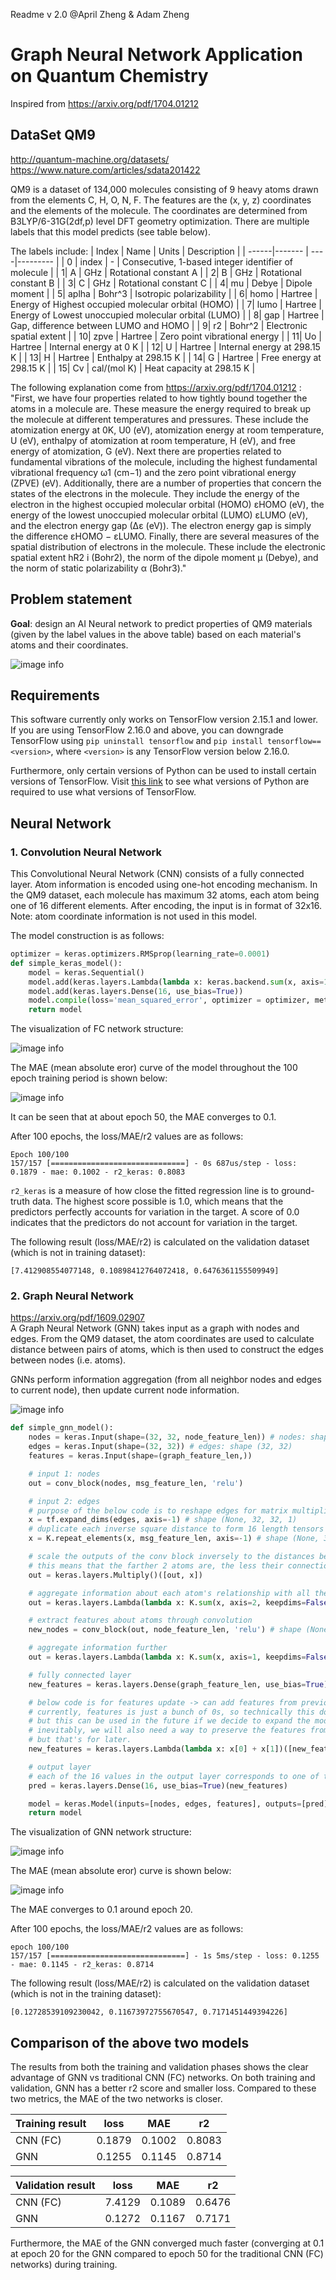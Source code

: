 Readme v 2.0 @April Zheng & Adam Zheng 

# Graph Neural Network Application on Quantum Chemistry
Inspired from https://arxiv.org/pdf/1704.01212

## DataSet QM9
http://quantum-machine.org/datasets/ <br>
https://www.nature.com/articles/sdata201422

QM9 is a dataset of 134,000 molecules consisting of 9 heavy atoms drawn from the elements C, H, O, N, F. The features are the (x, y, z) coordinates and the elements of the molecule. The coordinates are determined from B3LYP/6-31G(2df,p) level DFT geometry optimization. There are multiple labels that this model predicts (see table below).

The labels include:
| Index | Name | Units | Description | 
| ------|------- | ----|--------- |
| 0 | index | - | Consecutive, 1-based integer identifier of molecule |
| 1| A | GHz | Rotational constant A |
| 2| B | GHz | Rotational constant B |
| 3| C | GHz | Rotational constant C |
| 4| mu | Debye | Dipole moment |
| 5| aplha | Bohr^3 | Isotropic polarizability |
| 6| homo | Hartree | Energy of Highest occupied molecular orbital (HOMO) |
| 7| lumo | Hartree | Energy of Lowest unoccupied molecular orbital (LUMO) |
| 8| gap | Hartree | Gap, difference between LUMO and HOMO |
| 9| r2 | Bohr^2 | Electronic spatial extent |
| 10| zpve | Hartree | Zero point vibrational energy |
| 11| Uo | Hartree | Internal energy at 0 K |
| 12| U | Hartree | Internal energy at 298.15 K |
| 13| H | Hartree | Enthalpy at 298.15 K |
| 14| G | Hartree | Free energy at 298.15 K |
| 15| Cv | cal/(mol K) | Heat capacity at 298.15 K |

The following explanation come from https://arxiv.org/pdf/1704.01212 : <br>
"First, we have four properties related to how tightly bound together the atoms in a molecule
are. These measure the energy required to break up the molecule at different temperatures and pressures. These include the atomization energy at 0K, U0 (eV), atomization energy at room temperature, U (eV), enthalpy of atomization at room temperature, H (eV), and free energy of atomization, G (eV).
Next there are properties related to fundamental vibrations of the molecule, including the highest fundamental vibrational frequency ω1 (cm−1) and the zero point vibrational energy (ZPVE) (eV). Additionally, there are a number of properties that concern the states of the electrons in the molecule. They include the energy of the electron in the highest occupied molecular orbital (HOMO) εHOMO (eV), the energy of the lowest unoccupied molecular orbital (LUMO) εLUMO (eV), and the electron energy gap (∆ε (eV)). The electron energy gap is simply the difference εHOMO − εLUMO.
Finally, there are several measures of the spatial distribution of electrons in the molecule. These include the electronic spatial extent hR2 i (Bohr2), the norm of the dipole
moment µ (Debye), and the norm of static polarizability α (Bohr3)."

## Problem statement
**Goal**: design an AI Neural network to predict properties of QM9 materials (given by the label values in the above table) based on each material's atoms and their coordinates.

![image info](./docs/Pred.png)

## Requirements
This software currently only works on TensorFlow version 2.15.1 and lower. If you are using TensorFlow 2.16.0 and above, you can downgrade TensorFlow using `pip uninstall tensorflow` and `pip install tensorflow==<version>`, where `<version>` is any TensorFlow version below 2.16.0.

Furthermore, only certain versions of Python can be used to install certain versions of TensorFlow. Visit [this link](https://www.tensorflow.org/install/source#tested_build_configurations) to see what versions of Python are required to use what versions of TensorFlow.

## Neural Network 
### 1. Convolution Neural Network 
This Convolutional Neural Network (CNN) consists of a fully connected layer. Atom information is encoded using one-hot encoding mechanism. In the QM9 dataset, each molecule has maximum 32 atoms, each atom being one of 16 different elements. After encoding, the input is in format of 32x16. <br>
Note: atom coordinate information is not used in this model.


The model construction is as follows:
```python
optimizer = keras.optimizers.RMSprop(learning_rate=0.0001)
def simple_keras_model():
    model = keras.Sequential()
    model.add(keras.layers.Lambda(lambda x: keras.backend.sum(x, axis=1,keepdims=False)))
    model.add(keras.layers.Dense(16, use_bias=True))
    model.compile(loss='mean_squared_error', optimizer = optimizer, metrics=['mae', r2_keras])
    return model
```

The visualization of FC network structure:

![image info](./docs/fc_net.png)

The MAE (mean absolute eror) curve of the model throughout the 100 epoch training period is shown below: 

![image info](./docs/fc_qm9_mae.png)

It can be seen that at about epoch 50, the MAE converges to 0.1.

After 100 epochs, the loss/MAE/r2 values are as follows:

```
Epoch 100/100
157/157 [==============================] - 0s 687us/step - loss: 0.1879 - mae: 0.1002 - r2_keras: 0.8083
```
`r2_keras` is a measure of how close the fitted regression line is to ground-truth data. The highest score possible is 1.0, which means that the predictors perfectly accounts for variation in the target. A score of 0.0 indicates that the predictors do not account for variation in the target.

The following result (loss/MAE/r2) is calculated on the validation dataset (which is not in training dataset):

```
[7.412908554077148, 0.10898412764072418, 0.6476361155509949]
```

### 2. Graph Neural Network 
https://arxiv.org/pdf/1609.02907 <br>
A Graph Neural Network (GNN) takes input as a graph with nodes and edges. From the QM9 dataset, the atom coordinates are used to calculate distance between pairs of atoms, which is then used to construct the edges between nodes (i.e. atoms).

GNNs perform information aggregation (from all neighbor nodes and edges to current node), then update current node information. 

![image info](./docs/gnn.png)

```python
def simple_gnn_model():
    nodes = keras.Input(shape=(32, 32, node_feature_len)) # nodes: shape (32, 32, 16)
    edges = keras.Input(shape=(32, 32)) # edges: shape (32, 32)
    features = keras.Input(shape=(graph_feature_len,))

    # input 1: nodes
    out = conv_block(nodes, msg_feature_len, 'relu')

    # input 2: edges
    # purpose of the below code is to reshape edges for matrix multiplication later on
    x = tf.expand_dims(edges, axis=-1) # shape (None, 32, 32, 1)
    # duplicate each inverse square distance to form 16 length tensors per atom
    x = K.repeat_elements(x, msg_feature_len, axis=-1) # shape (None, 32, 32, 16)

    # scale the outputs of the conv block inversely to the distances between atoms
    # this means that the farther 2 atoms are, the less their connection affects each other
    out = keras.layers.Multiply()([out, x])

    # aggregate information about each atom's relationship with all the other atoms
    out = keras.layers.Lambda(lambda x: K.sum(x, axis=2, keepdims=False))(out) # shape (None, 32, 16)

    # extract features about atoms through convolution
    new_nodes = conv_block(out, node_feature_len, 'relu') # shape (None, 32, 16)

    # aggregate information further
    out = keras.layers.Lambda(lambda x: K.sum(x, axis=1, keepdims=False))(new_nodes) # shape (None, 16)

    # fully connected layer
    new_features = keras.layers.Dense(graph_feature_len, use_bias=True)(out) # shape (None, 16)

    # below code is for features update -> can add features from previous parts of the model to these features.
    # currently, features is just a bunch of 0s, so technically this does nothing right now,
    # but this can be used in the future if we decide to expand the model.
    # inevitably, we will also need a way to preserve the features from previous parts of the model to use,
    # but that's for later.
    new_features = keras.layers.Lambda(lambda x: x[0] + x[1])([new_features, features])

    # output layer
    # each of the 16 values in the output layer corresponds to one of the quantum properties we're predicting
    pred = keras.layers.Dense(16, use_bias=True)(new_features)

    model = keras.Model(inputs=[nodes, edges, features], outputs=[pred])
    return model
```

The visualization of GNN network structure:

![image info](./docs/gnn_net.png)

The MAE (mean absolute eror) curve is shown below: 

![image info](./docs/gnn_qm9_mae.png)

The MAE converges to 0.1 around epoch 20.

After 100 epochs, the loss/MAE/r2 values are as follows:
```
epoch 100/100
157/157 [==============================] - 1s 5ms/step - loss: 0.1255 - mae: 0.1145 - r2_keras: 0.8714
```
The following result (loss/MAE/r2) is calculated on the validation dataset (which is not in the training dataset):
```
[0.12728539109230042, 0.11673972755670547, 0.7171451449394226]
```

## Comparison of the above two models 

The results from both the training and validation phases shows the clear advantage of GNN vs traditional CNN (FC) networks. On both training and validation, GNN has a better r2 score and smaller loss. Compared to these two metrics, the MAE of the two networks is closer.

|Training result|loss|MAE|r2|
|-----------|------|-----|----|
|CNN (FC) |0.1879|0.1002|0.8083|
|GNN|0.1255|0.1145|0.8714|


|Validation result|loss|MAE|r2|
|-----------|------|-----|----|
|CNN (FC) |7.4129|0.1089|0.6476|
|GNN|0.1272|0.1167|0.7171|

Furthermore, the MAE of the GNN converged much faster (converging at 0.1 at epoch 20 for the GNN compared to epoch 50 for the traditional CNN (FC) networks) during training.
